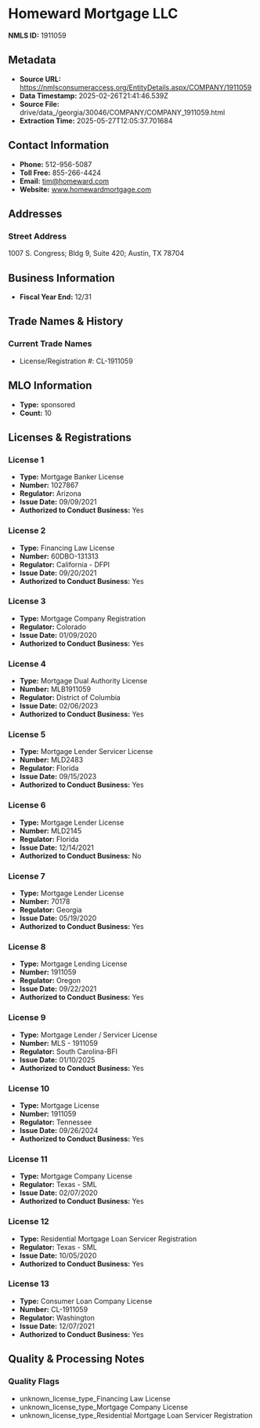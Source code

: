 # Homeward Mortgage LLC

**NMLS ID:** 1911059

## Metadata
- **Source URL:** https://nmlsconsumeraccess.org/EntityDetails.aspx/COMPANY/1911059
- **Data Timestamp:** 2025-02-26T21:41:46.539Z
- **Source File:** drive/data_/georgia/30046/COMPANY/COMPANY_1911059.html
- **Extraction Time:** 2025-05-27T12:05:37.701684

## Contact Information
- **Phone:** 512-956-5087
- **Toll Free:** 855-266-4424
- **Email:** tim@homeward.com
- **Website:** www.homewardmortgage.com

## Addresses
### Street Address
1007 S. Congress; Bldg 9, Suite 420; Austin, TX 78704

## Business Information
- **Fiscal Year End:** 12/31

## Trade Names & History
### Current Trade Names
- License/Registration #: CL-1911059

## MLO Information
- **Type:** sponsored
- **Count:** 10

## Licenses & Registrations

### License 1
- **Type:** Mortgage Banker License
- **Number:** 1027867
- **Regulator:** Arizona
- **Issue Date:** 09/09/2021
- **Authorized to Conduct Business:** Yes

### License 2
- **Type:** Financing Law License
- **Number:** 60DBO-131313
- **Regulator:** California - DFPI
- **Issue Date:** 09/20/2021
- **Authorized to Conduct Business:** Yes

### License 3
- **Type:** Mortgage Company Registration
- **Regulator:** Colorado
- **Issue Date:** 01/09/2020
- **Authorized to Conduct Business:** Yes

### License 4
- **Type:** Mortgage Dual Authority License
- **Number:** MLB1911059
- **Regulator:** District of Columbia
- **Issue Date:** 02/06/2023
- **Authorized to Conduct Business:** Yes

### License 5
- **Type:** Mortgage Lender Servicer License
- **Number:** MLD2483
- **Regulator:** Florida
- **Issue Date:** 09/15/2023
- **Authorized to Conduct Business:** Yes

### License 6
- **Type:** Mortgage Lender License
- **Number:** MLD2145
- **Regulator:** Florida
- **Issue Date:** 12/14/2021
- **Authorized to Conduct Business:** No

### License 7
- **Type:** Mortgage Lender License
- **Number:** 70178
- **Regulator:** Georgia
- **Issue Date:** 05/19/2020
- **Authorized to Conduct Business:** Yes

### License 8
- **Type:** Mortgage Lending License
- **Number:** 1911059
- **Regulator:** Oregon
- **Issue Date:** 09/22/2021
- **Authorized to Conduct Business:** Yes

### License 9
- **Type:** Mortgage Lender / Servicer License
- **Number:** MLS - 1911059
- **Regulator:** South Carolina-BFI
- **Issue Date:** 01/10/2025
- **Authorized to Conduct Business:** Yes

### License 10
- **Type:** Mortgage License
- **Number:** 1911059
- **Regulator:** Tennessee
- **Issue Date:** 09/26/2024
- **Authorized to Conduct Business:** Yes

### License 11
- **Type:** Mortgage Company License
- **Regulator:** Texas - SML
- **Issue Date:** 02/07/2020
- **Authorized to Conduct Business:** Yes

### License 12
- **Type:** Residential Mortgage Loan Servicer Registration
- **Regulator:** Texas - SML
- **Issue Date:** 10/05/2020
- **Authorized to Conduct Business:** Yes

### License 13
- **Type:** Consumer Loan Company License
- **Number:** CL-1911059
- **Regulator:** Washington
- **Issue Date:** 12/07/2021
- **Authorized to Conduct Business:** Yes

## Quality & Processing Notes
### Quality Flags
- unknown_license_type_Financing Law License
- unknown_license_type_Mortgage Company License
- unknown_license_type_Residential Mortgage Loan Servicer Registration
